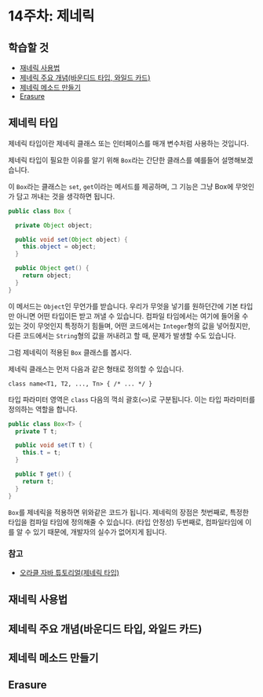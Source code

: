 # 14주차: 제네릭

## 학습할 것

- [재네릭 사용법](#재네릭-사용법)
- [제네릭 주요 개념(바운디드 타입, 와일드 카드)](#제네릭-주요-개념바운디드-타입-와일드-카드)
- [제네릭 메소드 만들기](#제네릭-메소드-만들기)
- [Erasure](#erasure)

## 제네릭 타입

제네릭 타입이란 제네릭 클래스 또는 인터페이스를 매개 변수처럼 사용하는 것입니다.

제네릭 타입이 필요한 이유를 알기 위해 `Box`라는 간단한 클래스를 예를들어 설명해보겠습니다.

이 `Box`라는 클래스는 `set`, `get`이라는 메서드를 제공하며, 그 기능은 그냥 Box에 무엇인가 담고 꺼내는 것을 생각하면 됩니다.

```java
public class Box {

  private Object object;

  public void set(Object object) {
    this.object = object;
  }

  public Object get() {
    return object;
  }
}
```

이 메서드는 `Object`인 무언가를 받습니다. 우리가 무엇을 넣기를 원하던간에 기본 타입만 아니면 어떤 타입이든 받고 꺼낼 수 있습니다. 컴파일 타임에서는 여기에 들어올 수 있는 것이 무엇인지 특정하기 힘들며, 어떤 코드에서는 `Integer`형의 값을 넣어줬지만, 다른 코드에서는 `String`형의 값을 꺼내려고 할 때, 문제가 발생할 수도 있습니다.

그럼 제네릭이 적용된 `Box` 클래스를 봅시다.

제네릭 클래스는 먼저 다음과 같은 형태로 정의할 수 있습니다.

```
class name<T1, T2, ..., Tn> { /* ... */ }
```

타입 파라미터 영역은 `class` 다음의 꺽쇠 괄호(`<>`)로 구분됩니다. 이는 타입 파라미터를 정의하는 역할을 합니다.

```java
public class Box<T> {
  private T t;

  public void set(T t) {
    this.t = t;
  }

  public T get() {
    return t;
  }
}
```

`Box`를 제네릭을 적용하면 위와같은 코드가 됩니다. 제네릭의 장점은 첫번째로, 특정한 타입을 컴파일 타임에 정의해줄 수 있습니다. (타입 안정성) 두번째로, 컴파일타임에 이를 알 수 있기 때문에, 개발자의 실수가 없어지게 됩니다.

### 참고

- [오라클 자바 튜토리얼(제네릭 타입)](https://docs.oracle.com/javase/tutorial/java/generics/types.html)

## 재네릭 사용법

## 제네릭 주요 개념(바운디드 타입, 와일드 카드)

## 제네릭 메소드 만들기

## Erasure
